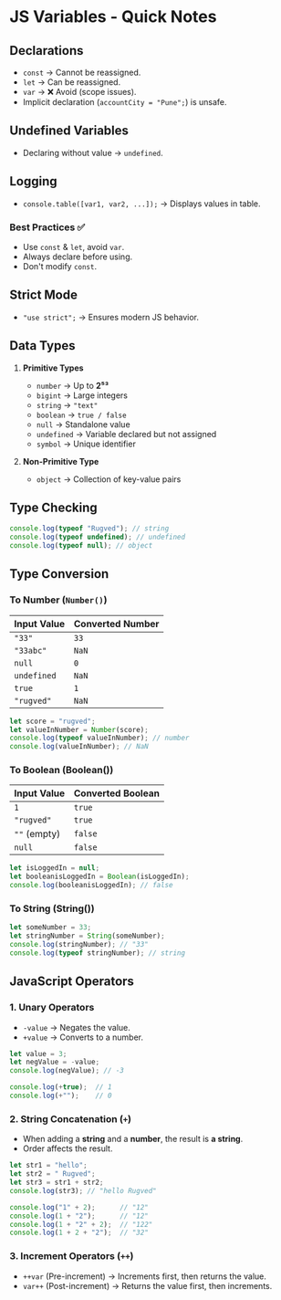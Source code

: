 # JS Variables - Quick Notes

## Declarations
- `const` → Cannot be reassigned.  
- `let` → Can be reassigned.  
- `var` → ❌ Avoid (scope issues).  
- Implicit declaration (`accountCity = "Pune";`) is unsafe.

## Undefined Variables
- Declaring without value → `undefined`.

## Logging
- `console.table([var1, var2, ...]);` → Displays values in table.

### Best Practices ✅  
- Use `const` & `let`, avoid `var`.  
- Always declare before using.  
- Don't modify `const`.  
## **Strict Mode**  
- `"use strict";` → Ensures modern JS behavior.  

## **Data Types**  
1. **Primitive Types**  
   - `number` → Up to **2⁵³**  
   - `bigint` → Large integers  
   - `string` → `"text"`  
   - `boolean` → `true / false`  
   - `null` → Standalone value  
   - `undefined` → Variable declared but not assigned  
   - `symbol` → Unique identifier  

2. **Non-Primitive Type**  
   - `object` → Collection of key-value pairs  

## **Type Checking**  
```js
console.log(typeof "Rugved"); // string
console.log(typeof undefined); // undefined
console.log(typeof null); // object
```
## Type Conversion  

### **To Number (`Number()`)**  
| Input Value  | Converted Number |
|-------------|----------------|
| `"33"`      | `33`           |
| `"33abc"`   | `NaN`          |
| `null`      | `0`            |
| `undefined` | `NaN`          |
| `true`      | `1`            |
| `"rugved"`  | `NaN`          |

```js
let score = "rugved";
let valueInNumber = Number(score);
console.log(typeof valueInNumber); // number
console.log(valueInNumber); // NaN
```
### **To Boolean (Boolean())**
| Input Value       | Converted Boolean |
|-------------------|-------------------|
| `1`               | `true`            |
| `"rugved"`        | `true`            |
| `""` (empty)      | `false`           |
| `null`            | `false`           |

```js
let isLoggedIn = null;
let booleanisLoggedIn = Boolean(isLoggedIn);
console.log(booleanisLoggedIn); // false
```

### **To String (String())**
```js
let someNumber = 33;
let stringNumber = String(someNumber);
console.log(stringNumber); // "33"
console.log(typeof stringNumber); // string
```

## JavaScript Operators  

### **1. Unary Operators**  
- `-value` → Negates the value.  
- `+value` → Converts to a number.  

```js
let value = 3;
let negValue = -value;
console.log(negValue); // -3

console.log(+true);  // 1
console.log(+"");    // 0
```
### **2. String Concatenation (`+`)**  
- When adding a **string** and a **number**, the result is **a string**.  
- Order affects the result.  
```js
let str1 = "hello";
let str2 = " Rugved";
let str3 = str1 + str2; 
console.log(str3); // "hello Rugved"

console.log("1" + 2);      // "12"
console.log(1 + "2");      // "12"
console.log(1 + "2" + 2);  // "122"
console.log(1 + 2 + "2");  // "32"
```

### **3. Increment Operators (`++`)**  
- `++var` (Pre-increment) → Increments first, then returns the value.  
- `var++` (Post-increment) → Returns the value first, then increments.  
